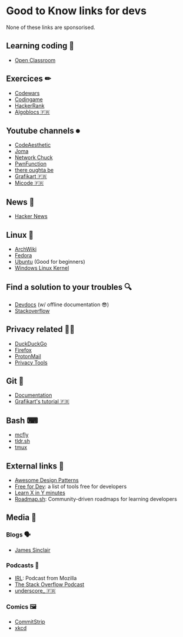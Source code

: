 # Good to Know links for devs

None of these links are sponsorised.

## Learning coding 🔖

- [Open Classroom](https://openclassrooms.com/)


## Exercices ✏

- [Codewars](https://www.codewars.com/r/6MUGzw)
- [Codingame](https://www.codingame.com/servlet/urlinvite?u=4070534)
- [HackerRank](https://www.hackerrank.com/)
- [Algoblocs 🇫🇷](https://www.algoblocs.fr/)


## Youtube channels ⏺

- [CodeAesthetic](https://www.youtube.com/channel/UCaSCt8s_4nfkRglWCvNSDrg)
- [Joma](https://www.youtube.com/c/JomaOppa)
- [Network Chuck](https://www.youtube.com/c/NetworkChuck)
- [PwnFunction](https://www.youtube.com/c/PwnFunction)
- [there oughta be](https://www.youtube.com/c/thereoughtabe)
- [Grafikart 🇫🇷](https://www.youtube.com/c/grafikart)
- [Micode 🇫🇷](https://www.youtube.com/@Micode/videos)


## News 📰

- [Hacker News](https://news.ycombinator.com/)


##  Linux 🐧

- [ArchWiki](https://wiki.archlinux.org/)
- [Fedora](https://getfedora.org/)
- [Ubuntu](https://ubuntu.com/download) (Good for beginners)
- [Windows Linux Kernel](https://docs.microsoft.com/en-us/windows/wsl/install)


## Find a solution to your troubles 🔍

- [Devdocs](https://devdocs.io/) (w/ offline documentation :sunglasses:)
- [Stackoverflow](https://stackoverflow.com/)


## Privacy related 📴✊

- [DuckDuckGo](https://duckduckgo.com/)
- [Firefox](https://firefox.com)
- [ProtonMail](https://protonmail.com/)
- [Privacy Tools](https://www.privacytools.io/)

## Git 📜

- [Documentation](https://git-scm.com/doc)
- [Grafikart's tutorial 🇫🇷](https://grafikart.fr/tutoriels/git)

## Bash ⌨

- [mcfly](https://github.com/cantino/mcfly)
- [tldr.sh](https://tldr.sh/)
- [tmux](https://github.com/tmux/tmux/wiki)

## External links 🔗

- [Awesome Design Patterns](https://github.com/DovAmir/awesome-design-patterns)
- [Free for Dev](https://free-for.dev/): a list of tools free for developers
- [Learn X in Y minutes](https://learnxinyminutes.com/)
- [Roadmap.sh](https://roadmap.sh/): Community-driven roadmaps for learning developers

## Media 🎉

### Blogs 🗣

- [James Sinclair](https://jrsinclair.com)

### Podcasts 🎤

- [IRL](https://irlpodcast.org/): Podcast from Mozilla
- [The Stack Overflow Podcast](https://stackoverflow.blog/podcast/)
- [underscore_ 🇫🇷](https://underscore.to/podcast)

### Comics 🖼

- [CommitStrip](https://www.commitstrip.com/en/)
- [xkcd](https://xkcd.com/)